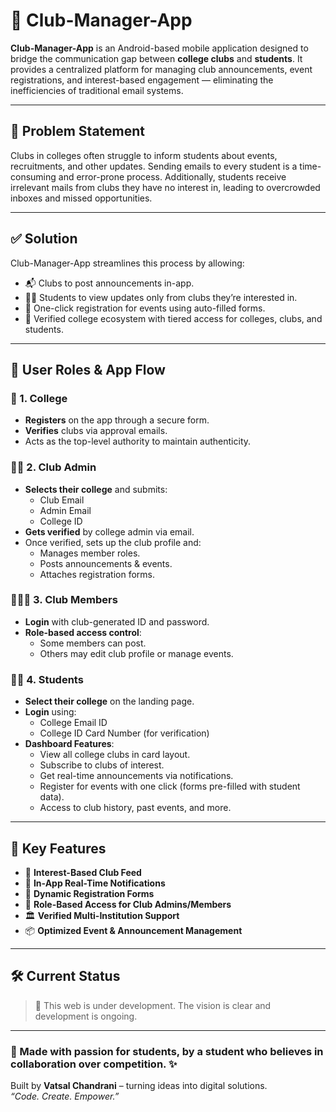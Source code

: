 # 📱 Club-Manager-App

**Club-Manager-App** is an Android-based mobile application designed to bridge the communication gap between **college clubs** and **students**. It provides a centralized platform for managing club announcements, event registrations, and interest-based engagement — eliminating the inefficiencies of traditional email systems.

---

## 🧠 Problem Statement

Clubs in colleges often struggle to inform students about events, recruitments, and other updates. Sending emails to every student is a time-consuming and error-prone process. Additionally, students receive irrelevant mails from clubs they have no interest in, leading to overcrowded inboxes and missed opportunities.

---

## ✅ Solution

Club-Manager-App streamlines this process by allowing:
- 📬 Clubs to post announcements in-app.
- 👩‍🎓 Students to view updates only from clubs they’re interested in.
- 📝 One-click registration for events using auto-filled forms.
- 🏫 Verified college ecosystem with tiered access for colleges, clubs, and students.

---

## 👥 User Roles & App Flow

### 🏫 1. College

- **Registers** on the app through a secure form.
- **Verifies** clubs via approval emails.
- Acts as the top-level authority to maintain authenticity.

### 🧑‍💼 2. Club Admin

- **Selects their college** and submits:
  - Club Email
  - Admin Email
  - College ID
- **Gets verified** by college admin via email.
- Once verified, sets up the club profile and:
  - Manages member roles.
  - Posts announcements & events.
  - Attaches registration forms.

### 🧑‍🤝‍🧑 3. Club Members

- **Login** with club-generated ID and password.
- **Role-based access control**:
  - Some members can post.
  - Others may edit club profile or manage events.

### 👩‍🎓 4. Students

- **Select their college** on the landing page.
- **Login** using:
  - College Email ID
  - College ID Card Number (for verification)
- **Dashboard Features**:
  - View all college clubs in card layout.
  - Subscribe to clubs of interest.
  - Get real-time announcements via notifications.
  - Register for events with one click (forms pre-filled with student data).
  - Access to club history, past events, and more.

---

## 📲 Key Features

- 🎯 **Interest-Based Club Feed**
- 🔔 **In-App Real-Time Notifications**
- 📝 **Dynamic Registration Forms**
- 🔐 **Role-Based Access for Club Admins/Members**
- 🏛️ **Verified Multi-Institution Support**
- 📦 **Optimized Event & Announcement Management**

---
## 🛠️ Current Status

> 🚧 This web is under development. The vision is clear and development is ongoing.

---
### 🙌 Made with passion for students, by a student who believes in collaboration over competition. ✨

Built by **Vatsal Chandrani** – turning ideas into digital solutions.  
*“Code. Create. Empower.”*
